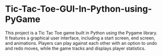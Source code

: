 # Tic-Tac-Toe-GUI-In-Python-using-PyGame

This project is a Tic Tac Toe game built in Python using the Pygame library. It features a graphical user interface, including a start screen, end screen, and animations. Players can play against each other with an option to undo and redo moves, while the game tracks and displays player statistics.

